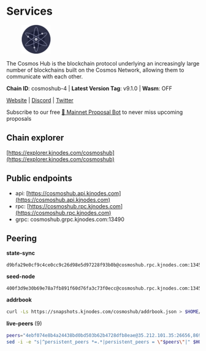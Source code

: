 # Services

<figure><img src="https://raw.githubusercontent.com/kj89/cosmos-images/main/logos/cosmoshub.png" alt=""><figcaption></figcaption></figure>

The Cosmos Hub is the blockchain protocol underlying an  increasingly large number of blockchains built on the  Cosmos Network, allowing them to communicate with each other.

**Chain ID**: cosmoshub-4 | **Latest Version Tag**: v9.1.0 | **Wasm**: OFF

[Website](https://hub.cosmos.network) | [Discord](https://discord.gg/cosmosnetwork) | [Twitter](https://twitter.com/cosmoshub)



Subscribe to our free [🤖 Mainnet Proposal Bot](https://t.me/kjnodes_proposal_bot) to never miss upcoming proposals


## Chain explorer
[https://explorer.kjnodes.com/cosmoshub](https://explorer.kjnodes.com/cosmoshub)

## Public endpoints

* api: [https://cosmoshub.api.kjnodes.com](https://cosmoshub.api.kjnodes.com)
* rpc: [https://cosmoshub.rpc.kjnodes.com](https://cosmoshub.rpc.kjnodes.com)
* grpc: cosmoshub.grpc.kjnodes.com:13490

## Peering

**state-sync**

```text
d9bfa29e0cf9c4ce0cc9c26d98e5d97228f93b0b@cosmoshub.rpc.kjnodes.com:13456
```

**seed-node**

```text
400f3d9e30b69e78a7fb891f60d76fa3c73f0ecc@cosmoshub.rpc.kjnodes.com:13459
```

**addrbook**
```bash
curl -Ls https://snapshots.kjnodes.com/cosmoshub/addrbook.json > $HOME/.gaia/config/addrbook.json
```

**live-peers** (9)
```bash
peers="4ebf074e8b4a24438bd0bd503b62b4728dfb8eae@35.212.101.35:26656,8698cb819c9a4503fe2c71055f1380d08edc5adf@204.16.244.116:26656,322efd4fdc72a189a2fc8b2b597927831df2bbed@128.0.51.9:26656,d23daed61199b3816208b0a0ad9d2a4381c9db6f@134.122.67.217:26656,faa4f6bfe3b1b8c0bbf2768df6d0efef3b6e0a76@211.219.19.76:26656,e16e9bb28803520a834108399e3f13bfd4db5a9f@34.172.10.31:26656,d9dbd30f7e9ae99dc05645f48f4637c2f4a14645@34.107.9.71:26656,3da88430414ec9084c8983fe4d462cce655ff1f3@51.222.245.114:26656,d9bfa29e0cf9c4ce0cc9c26d98e5d97228f93b0b@65.109.88.38:13456"
sed -i -e "s|^persistent_peers *=.*|persistent_peers = \"$peers\"|" $HOME/.gaia/config/config.toml
```
